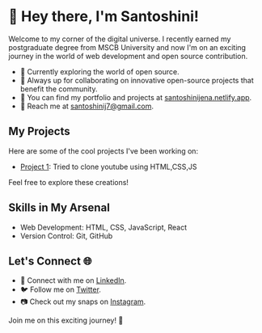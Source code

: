 # 🚀 Hey there, I'm Santoshini!

Welcome to my corner of the digital universe. I recently earned my postgraduate degree from MSCB University and now I'm on an exciting journey in the world of web development and open source contribution.

- 🌱 Currently exploring the world of open source.
- 👯 Always up for collaborating on innovative open-source projects that benefit the community.
- 💼 You can find my portfolio and projects at [santoshinijena.netlify.app](https://santoshinijena.netlify.app).
- 📧 Reach me at [santoshinij7@gmail.com](mailto:santoshinij7@gmail.com).

## My Projects

Here are some of the cool projects I've been working on:

- [Project 1](https://github.com/santoshinij7/Youtube): Tried to clone youtube using HTML,CSS,JS


Feel free to explore these creations!

## Skills in My Arsenal

- Web Development: HTML, CSS, JavaScript, React
- Version Control: Git, GitHub

## Let's Connect 🌐

- 💼 Connect with me on [LinkedIn](https://www.linkedin.com/in/santoshinijena/).
- 🐦 Follow me on [Twitter](https://twitter.com/SantoshiniLucky).
- 📷 Check out my snaps on [Instagram](https://www.instagram.com/santoshini_jena/).

Join me on this exciting journey! 🌟
